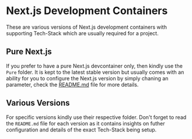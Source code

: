 # Next.js Development Containers
These are various versions of Next.js development containers with supporting Tech-Stack which are usually required for a project.

## Pure Next.js
If you prefer to have a pure Next.js devcontainer only, then kindly use the `Pure` folder. It is kept to the latest stable version but usually comes with an ability for you to configure the Next.js version by simply chaning an parameter, check the [README.md](pure/README.md) file for more details.

## Various Versions
For specific versions kindly use their respective folder. Don't forget to read the `README.md` file for each version as it contains insights on futher configuration and details of the exact Tech-Stack being setup.